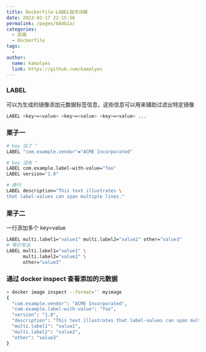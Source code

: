 ```yaml
---
title: Dockerfile-LABEL指令详解
date: 2023-02-17 22:15:56
permalink: /pages/b84b1a/
categories:
  - 后端
  - Dockerfile
tags:
  - 
author: 
  name: kamalyes
  link: https://github.com/kamalyes
---
```

### LABEL

可以为生成的镜像添加元数据标签信息，这些信息可以用来辅助过滤出特定镜像

```bash
LABEL <key>=<value> <key>=<value> <key>=<value> ...
```

### 栗子一

```bash
# key 加了 "
LABEL "com.example.vendor"="ACME Incorporated"

# key 没有 "
LABEL com.example.label-with-value="foo"
LABEL version="1.0"

# 换行
LABEL description="This text illustrates \
that label-values can span multiple lines."
```

### 栗子二

一行添加多个 key=value

```bash
LABEL multi.label1="value1" multi.label2="value2" other="value3"
# 等价写法
LABEL multi.label1="value1" \
      multi.label2="value2" \
      other="value3"
```

### 通过 docker inspect 查看添加的元数据

```bash
> docker image inspect --format='' myimage
{
  "com.example.vendor": "ACME Incorporated",
  "com.example.label-with-value": "foo",
  "version": "1.0",
  "description": "This text illustrates that label-values can span multiple lines.",
  "multi.label1": "value1",
  "multi.label2": "value2",
  "other": "value3"
}
```
